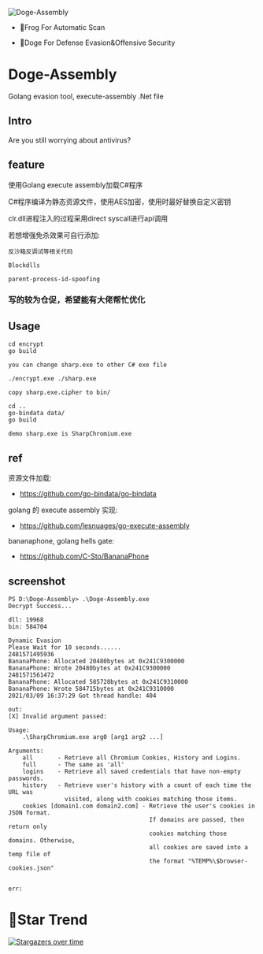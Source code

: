 ![Doge-Assembly](https://socialify.git.ci/timwhitez/Doge-Assembly/image?description=1&font=Raleway&forks=1&issues=1&language=1&logo=https%3A%2F%2Favatars1.githubusercontent.com%2Fu%2F36320909&owner=1&pattern=Circuit%20Board&stargazers=1&theme=Light)

- 🐸Frog For Automatic Scan

- 🐶Doge For Defense Evasion&Offensive Security

# Doge-Assembly
Golang evasion tool, execute-assembly .Net file

## Intro
Are you still worrying about antivirus?


## feature
使用Golang execute assembly加载C#程序

C#程序编译为静态资源文件，使用AES加密，使用时最好替换自定义密钥

clr.dll进程注入的过程采用direct syscall进行api调用

若想增强免杀效果可自行添加:
```
反沙箱反调试等相关代码

Blockdlls

parent-process-id-spoofing
```

### 写的较为仓促，希望能有大佬帮忙优化


## Usage

```
cd encrypt
go build

you can change sharp.exe to other C# exe file

./encrypt.exe ./sharp.exe

copy sharp.exe.cipher to bin/

cd ..
go-bindata data/
go build

```

```
demo sharp.exe is SharpChromium.exe
```


## ref
资源文件加载:

- https://github.com/go-bindata/go-bindata

golang 的 execute assembly 实现:

- https://github.com/lesnuages/go-execute-assembly

bananaphone, golang hells gate:

- https://github.com/C-Sto/BananaPhone


## screenshot
```
PS D:\Doge-Assembly> .\Doge-Assembly.exe
Decrypt Success...

dll: 19968
bin: 584704

Dynamic Evasion
Please Wait for 10 seconds......
2481571495936
BananaPhone: Allocated 20480bytes at 0x241C9300000
BananaPhone: Wrote 20480bytes at 0x241C9300000
2481571561472
BananaPhone: Allocated 585728bytes at 0x241C9310000
BananaPhone: Wrote 584715bytes at 0x241C9310000
2021/03/09 16:37:29 Got thread handle: 404

out:
[X] Invalid argument passed:

Usage:
    .\SharpChromium.exe arg0 [arg1 arg2 ...]

Arguments:
    all       - Retrieve all Chromium Cookies, History and Logins.
    full      - The same as 'all'
    logins    - Retrieve all saved credentials that have non-empty passwords.
    history   - Retrieve user's history with a count of each time the URL was
                visited, along with cookies matching those items.
    cookies [domain1.com domain2.com] - Retrieve the user's cookies in JSON format.
                                        If domains are passed, then return only
                                        cookies matching those domains. Otherwise,
                                        all cookies are saved into a temp file of
                                        the format "%TEMP%\$browser-cookies.json"


err:

```

# 🚀Star Trend
[![Stargazers over time](https://starchart.cc/timwhitez/Doge-Assembly.svg)](https://starchart.cc/timwhitez/Doge-Assembly)
